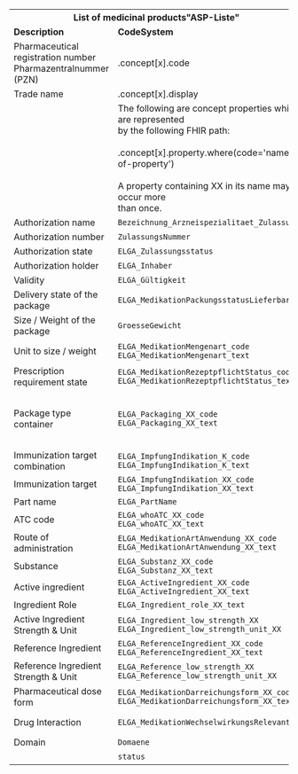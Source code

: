 <table class="grid">
<tbody>
  <tr>
    <th colspan="2"><strong>List of medicinal products"ASP-Liste"</strong></th>
    <th colspan="5"><strong>FHIR resources</strong></th>
  </tr>
  <tr>
    <td><strong>Description</strong></td>
    <td><strong>CodeSystem</strong></td>
    <td><strong><a href="StructureDefinition-at-medprod-packagedProductDefinition.html">PackagedProductDefinition</a></strong></td>
    <td><strong><a href="StructureDefinition-at-medprod-medicinalProductDefinition.html">MedicinalProductDefinition</a></strong></td>
    <td><strong><a href="StructureDefinition-at-medprod-marketingRegulatedAuthorization.html">RegulatedAuthorization</a></strong></td>
    <td><strong><a href="StructureDefinition-at-medprod-administrableProductDefinition.html">AdministrableProductDefinition</a></strong></td>
    <td><strong><a href="StructureDefinition-at-medprod-ingredient.html">Ingredient</a></strong></td>
  </tr>
  <tr>
    <td>Pharmaceutical registration number<br>Pharmazentralnummer (PZN)</td>
    <td>.concept[x].code</td>
    <td>.identifier <br> system="https://argepharma.fcio.at"</td>
    <td>-</td>
    <td>-</td>
    <td>-</td>
    <td></td>
  </tr>
  <tr>
    <td>Trade name</td>
    <td>.concept[x].display</td>
    <td>TODO</td>
    <td></td>
    <td></td>
    <td></td>
    <td></td>
  </tr>
  <tr>
    <td></td>
    <td>The following are concept properties which are represented <br>by the following FHIR path:<br><br>.concept[x].property.where(code='name-of-property')<br><br>A property containing XX in its name may occur more<br>than once.</td>
    <td colspan="5"></td>
  </tr>
  <tr>
    <td>Authorization name</td>
    <td><code class="highlighter-rouge language-plaintext">Bezeichnung_Arzneispezialitaet_Zulassung</code></td>
    <td>-</td>
    <td>.name.productName</td>
    <td>-</td>
    <td>-</td>
    <td></td>
  </tr>
  <tr>
    <td>Authorization number</td>
    <td><code class="highlighter-rouge language-plaintext">ZulassungsNummer</code></td>
    <td>-</td>
    <td>-</td>
    <td>.identifier</td>
    <td>-</td>
    <td></td>
  </tr>
  <tr>
    <td>Authorization state</td>
    <td><code class="highlighter-rouge language-plaintext">ELGA_Zulassungsstatus</code></td>
    <td>-</td>
    <td>-</td>
    <td>.status.coding</td>
    <td>-</td>
    <td></td>
  </tr>
  <tr>
    <td>Authorization holder</td>
    <td><code class="highlighter-rouge language-plaintext">ELGA_Inhaber</code></td>
    <td>-</td>
    <td>-</td>
    <td>.holder</td>
    <td>-</td>
    <td></td>
  </tr>
  <tr>
    <td>Validity</td>
    <td><code class="highlighter-rouge language-plaintext">ELGA_Gültigkeit</code></td>
    <td>TODO</td>
    <td></td>
    <td></td>
    <td></td>
    <td></td>
  </tr>
  <tr>
    <td>Delivery state of the package</td>
    <td><code class="highlighter-rouge language-plaintext">ELGA_MedikationPackungsstatusLieferbar</code></td>
    <td>.marketingStatus.status.coding.code</td>
    <td>-</td>
    <td>-</td>
    <td>-</td>
    <td>-</td>
  </tr>
  <tr>
    <td>Size / Weight of the package</td>
    <td><code class="highlighter-rouge language-plaintext">GroesseGewicht</code></td>
    <td>.containedItemQuantity.value</td>
    <td></td>
    <td></td>
    <td></td>
    <td></td>
  </tr>
  <tr>
    <td>Unit to size / weight</td>
    <td><code class="highlighter-rouge language-plaintext">ELGA_MedikationMengenart_code</code><br><code class="highlighter-rouge language-plaintext">ELGA_MedikationMengenart_text</code></td>
    <td>.containedItemQuantity.code, .containedItemQuantity.system</td>
    <td></td>
    <td></td>
    <td></td>
    <td></td>
  </tr>
  <tr>
    <td>Prescription requirement state</td>
    <td><code class="highlighter-rouge language-plaintext">ELGA_MedikationRezeptpflichtStatus_code</code><br><code class="highlighter-rouge language-plaintext">ELGA_MedikationRezeptpflichtStatus_text</code></td>
    <td>-</td>
    <td>.legalStatusOfSupply.coding</td>
    <td>-</td>
    <td>-</td>
    <td>-</td>
  </tr>
  <tr>
    <td>Package type container</td>
    <td><code class="highlighter-rouge language-plaintext">ELGA_Packaging_XX_code</code><br><code class="highlighter-rouge language-plaintext">ELGA_Packaging_XX_text</code></td>
    <td>.packaging.type<br> Additional packaging.type can be added in additional packagagings via the self reference .packaging.packaging</td>
    <td>-</td>
    <td>-</td>
    <td>-</td>
    <td>-</td>
  </tr>
  <tr>
    <td>Immunization target combination</td>
    <td><code class="highlighter-rouge language-plaintext">ELGA_ImpfungIndikation_K_code</code><br><code class="highlighter-rouge language-plaintext">ELGA_ImpfungIndikation_K_text</code></td>
    <td>not mapped</td>
    <td></td>
    <td></td>
    <td></td>
    <td></td>
  </tr>
  <tr>
    <td>Immunization target</td>
    <td><code class="highlighter-rouge language-plaintext">ELGA_ImpfungIndikation_XX_code</code><br><code class="highlighter-rouge language-plaintext">ELGA_ImpfungIndikation_XX_text</code></td>
    <td>-</td>
    <td>.classification.coding</td>
    <td>-</td>
    <td>-</td>
    <td>-</td>
  </tr>
  <tr>
    <td>Part name</td>
    <td><code class="highlighter-rouge language-plaintext">ELGA_PartName</code></td>
    <td>-</td>
    <td>.name.part</td>
    <td>-</td>
    <td>-</td>
    <td>-</td>
  </tr>
  <tr>
    <td>ATC code</td>
    <td><code class="highlighter-rouge language-plaintext">ELGA_whoATC_XX_code</code><br><code class="highlighter-rouge language-plaintext">ELGA_whoATC_XX_text</code></td>
    <td>-</td>
    <td>.classification.coding</td>
    <td>-</td>
    <td>-</td>
    <td>-</td>
  </tr>
  <tr>
    <td>Route of administration</td>
    <td><code class="highlighter-rouge language-plaintext">ELGA_MedikationArtAnwendung_XX_code</code><br><code class="highlighter-rouge language-plaintext">ELGA_MedikationArtAnwendung_XX_text</code></td>
    <td>-</td>
    <td>-</td>
    <td>-</td>
    <td>.routeOfAdministration.code</td>
    <td>-</td>
  </tr>
  <tr>
    <td>Substance</td>
    <td><code class="highlighter-rouge language-plaintext">ELGA_Substanz_XX_code</code><br><code class="highlighter-rouge language-plaintext">ELGA_Substanz_XX_text</code></td>
    <td>-</td>
    <td>-</td>
    <td>-</td>
    <td>-</td>
    <td>.substance.code.concept.coding</td>
  </tr>
  <tr>
    <td>Active ingredient</td>
    <td><code class="highlighter-rouge language-plaintext">ELGA_ActiveIngredient_XX_code</code><br><code class="highlighter-rouge language-plaintext">ELGA_ActiveIngredient_XX_text</code></td>
    <td>-</td>
    <td>-</td>
    <td>-</td>
    <td>-</td>
    <td>.substance.code.concept.coding</td>
  </tr>
  <tr>
    <td>Ingredient Role</td>
    <td><code class="highlighter-rouge language-plaintext">ELGA_Ingredient_role_XX_text</code><br></td>
    <td>-</td>
    <td>-</td>
    <td>-</td>
    <td>-</td>
    <td>.role.coding</td>
  </tr>
  <tr>
    <td>Active Ingredient Strength &amp; Unit</td>
    <td><code class="highlighter-rouge language-plaintext">ELGA_Ingredient_low_strength_XX</code><br><code class="highlighter-rouge language-plaintext">ELGA_Ingredient_low_strength_unit_XX</code></td>
    <td>-</td>
    <td>-</td>
    <td>-</td>
    <td>-</td>
    <td>.substance.strength</td>
  </tr>
  <tr>
    <td>Reference Ingredient</td>
    <td><code class="highlighter-rouge language-plaintext">ELGA_ReferenceIngredient_XX_code</code><br><code class="highlighter-rouge language-plaintext">ELGA_ReferenceIngredient_XX_text</code></td>
    <td></td>
    <td></td>
    <td></td>
    <td></td>
    <td>.substance.strength.referenceStrength.substance</td>
  </tr>
  <tr>
    <td>Reference Ingredient Strength &amp; Unit</td>
    <td><code class="highlighter-rouge language-plaintext">ELGA_Reference_low_strength_XX</code><br><code class="highlighter-rouge language-plaintext">ELGA_Reference_low_strength_unit_XX</code></td>
    <td>-</td>
    <td>-</td>
    <td>-</td>
    <td>-</td>
    <td>.substance.strength.referenceStrength.strength[x]</td>
  </tr>
  <tr>
    <td>Pharmaceutical dose form</td>
    <td><code class="highlighter-rouge language-plaintext">ELGA_MedikationDarreichungsform_XX_code</code><br><code class="highlighter-rouge language-plaintext">ELGA_MedikationDarreichungsform_XX_text</code></td>
    <td>-</td>
    <td>.combinedPharmaceuticalDoseForm</td>
    <td>-</td>
    <td>-</td>
    <td>-</td>
  </tr>
  <tr>
    <td>Drug Interaction</td>
    <td><code class="highlighter-rouge language-plaintext">ELGA_MedikationWechselwirkungsRelevant</code></td>
    <td></td>
    <td>.classification.coding, coding=interactionRelevance</td>
    <td></td>
    <td></td>
    <td></td>
  </tr>
  <tr>
    <td>Domain</td>
    <td><code class="highlighter-rouge language-plaintext">Domaene</code></td>
    <td>-</td>
    <td>.domain (always human)</td>
    <td>-</td>
    <td>-</td>
    <td>-</td>
  </tr>
  <tr>
    <td></td>
    <td><code class="highlighter-rouge language-plaintext">status</code></td> 
    <td>TODO</td>
    <td></td>
    <td></td>
    <td></td>
    <td></td>
  </tr>
</tbody>
</table>